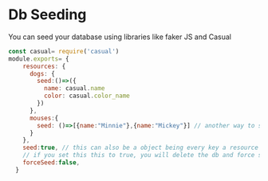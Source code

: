 # Db Seeding

You can seed your database using libraries like faker JS and Casual

```javascript
const casual= require('casual')
module.exports= {
    resources: {
      dogs: {
        seed:()=>({
          name: casual.name
          color: casual.color_name
        })
      },
      mouses:{
        seed: ()=>[{name:"Minnie"},{name:"Mickey"}] // another way to seed dbs
      }
    },
    seed:true, // this can also be a object being every key a resource seeder
    // if you set this this to true, you will delete the db and force seeding! be careful
    forceSeed:false,
  }
```


